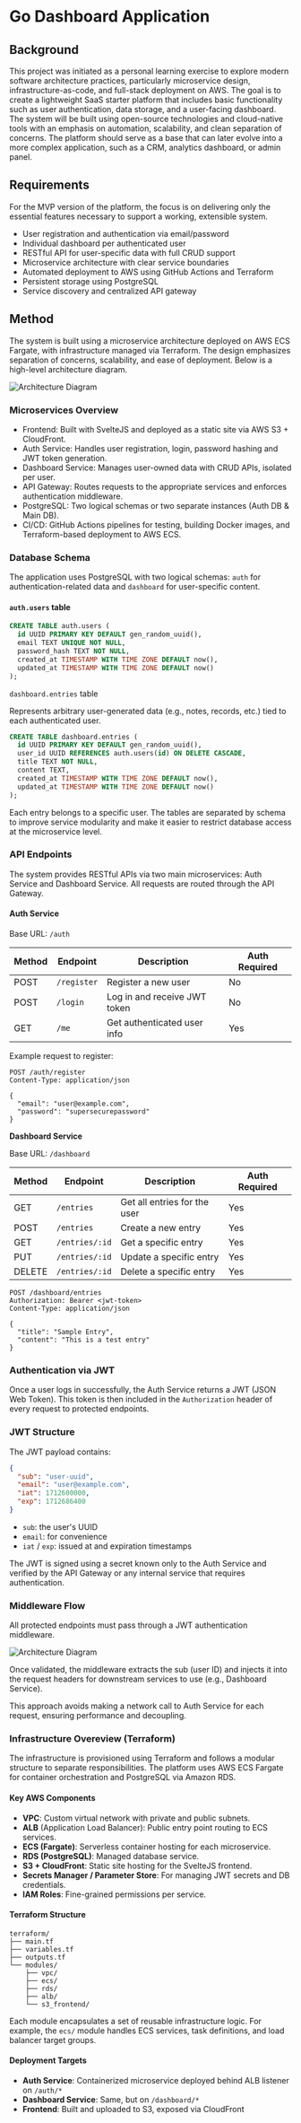# Go Dashboard Application

## Background

This project was initiated as a personal learning exercise to explore modern software architecture practices, particularly microservice design, infrastructure-as-code, and full-stack deployment on AWS. The goal is to create a lightweight SaaS starter platform that includes basic functionality such as user authentication, data storage, and a user-facing dashboard. The system will be built using open-source technologies and cloud-native tools with an emphasis on automation, scalability, and clean separation of concerns.
The platform should serve as a base that can later evolve into a more complex application, such as a CRM, analytics dashboard, or admin panel.

## Requirements

For the MVP version of the platform, the focus is on delivering only the essential features necessary to support a working, extensible system.

- User registration and authentication via email/password
- Individual dashboard per authenticated user
- RESTful API for user-specific data with full CRUD support
- Microservice architecture with clear service boundaries
- Automated deployment to AWS using GitHub Actions and Terraform
- Persistent storage using PostgreSQL
- Service discovery and centralized API gateway

## Method

The system is built using a microservice architecture deployed on AWS ECS Fargate, with infrastructure managed via Terraform. The design emphasizes separation of concerns, scalability, and ease of deployment. Below is a high-level architecture diagram.

![Architecture Diagram](docs/architecture.png)

### Microservices Overview

- Frontend: Built with SvelteJS and deployed as a static site via AWS S3 + CloudFront.
- Auth Service: Handles user registration, login, password hashing and JWT token generation.
- Dashboard Service: Manages user-owned data with CRUD APIs, isolated per user.
- API Gateway: Routes requests to the appropriate services and enforces authentication middleware.
- PostgreSQL: Two logical schemas or two separate instances (Auth DB & Main DB).
- CI/CD: GitHub Actions pipelines for testing, building Docker images, and Terraform-based deployment to AWS ECS.

### Database Schema

The application uses PostgreSQL with two logical schemas: `auth` for authentication-related data and `dashboard` for user-specific content.

#### `auth.users` table

```sql
CREATE TABLE auth.users (
  id UUID PRIMARY KEY DEFAULT gen_random_uuid(),
  email TEXT UNIQUE NOT NULL,
  password_hash TEXT NOT NULL,
  created_at TIMESTAMP WITH TIME ZONE DEFAULT now(),
  updated_at TIMESTAMP WITH TIME ZONE DEFAULT now()
);
```

`dashboard.entries` table

Represents arbitrary user-generated data (e.g., notes, records, etc.) tied to each authenticated user.

```sql
CREATE TABLE dashboard.entries (
  id UUID PRIMARY KEY DEFAULT gen_random_uuid(),
  user_id UUID REFERENCES auth.users(id) ON DELETE CASCADE,
  title TEXT NOT NULL,
  content TEXT,
  created_at TIMESTAMP WITH TIME ZONE DEFAULT now(),
  updated_at TIMESTAMP WITH TIME ZONE DEFAULT now()
);
```

Each entry belongs to a specific user. The tables are separated by schema to improve service modularity and make it easier to restrict database access at the microservice level.

### API Endpoints

The system provides RESTful APIs via two main microservices: Auth Service and Dashboard Service. All requests are routed through the API Gateway.

#### Auth Service

Base URL: `/auth`

| Method | Endpoint     | Description                     | Auth Required |
|--------|--------------|----------------------------------|---------------|
| POST   | `/register`  | Register a new user              | No            |
| POST   | `/login`     | Log in and receive JWT token     | No            |
| GET    | `/me`        | Get authenticated user info      | Yes           |

Example request to register:
```http
POST /auth/register
Content-Type: application/json

{
  "email": "user@example.com",
  "password": "supersecurepassword"
}
```

**Dashboard Service**

Base URL: `/dashboard`

| Method | Endpoint       | Description                  | Auth Required |
| ------ | ---------      | ------------                 | ------------- |
| GET    | `/entries`     | Get all entries for the user | Yes           |
| POST   | `/entries`     | Create a new entry           | Yes           |
| GET    | `/entries/:id` | Get a specific entry         | Yes           |
| PUT    | `/entries/:id` | Update a specific entry      | Yes           |
| DELETE | `/entries/:id` | Delete a specific entry      | Yes           |

```http
POST /dashboard/entries
Authorization: Bearer <jwt-token>
Content-Type: application/json

{
  "title": "Sample Entry",
  "content": "This is a test entry"
}
```

### Authentication via JWT

Once a user logs in successfully, the Auth Service returns a JWT (JSON Web Token). This token is then included in the `Authorization` header of every request to protected endpoints.

### JWT Structure

The JWT payload contains:

```json
{
  "sub": "user-uuid",
  "email": "user@example.com",
  "iat": 1712600000,
  "exp": 1712686400
}
```

- `sub`: the user's UUID
- `email`: for convenience
- `iat` / `exp`: issued at and expiration timestamps

The JWT is signed using a secret known only to the Auth Service and verified by the API Gateway or any internal service that requires authentication.

### Middleware Flow

All protected endpoints must pass through a JWT authentication middleware.

![Architecture Diagram](docs/middleware.png)

Once validated, the middleware extracts the sub (user ID) and injects it into the request headers for downstream services to use (e.g., Dashboard Service).

This approach avoids making a network call to Auth Service for each request, ensuring performance and decoupling.

### Infrastructure Overeview (Terraform)

The infrastructure is provisioned using Terraform and follows a modular structure to separate responsibilities. The platform uses AWS ECS Fargate for container orchestration and PostgreSQL via Amazon RDS.

#### Key AWS Components

- **VPC**: Custom virtual network with private and public subnets.
- **ALB** (Application Load Balancer): Public entry point routing to ECS services.
- **ECS (Fargate)**: Serverless container hosting for each microservice.
- **RDS (PostgreSQL)**: Managed database service.
- **S3 + CloudFront**: Static site hosting for the SvelteJS frontend.
- **Secrets Manager / Parameter Store**: For managing JWT secrets and DB credentials.
- **IAM Roles**: Fine-grained permissions per service.

#### Terraform Structure

```
terraform/
├── main.tf
├── variables.tf
├── outputs.tf
└── modules/
    ├── vpc/
    ├── ecs/
    ├── rds/
    ├── alb/
    └── s3_frontend/
```

Each module encapsulates a set of reusable infrastructure logic. For example, the `ecs/` module handles ECS services, task definitions, and load balancer target groups.

#### Deployment Targets

- **Auth Service**: Containerized microservice deployed behind ALB listener on `/auth/*`
- **Dashboard Service**: Same, but on `/dashboard/*`
- **Frontend**: Built and uploaded to S3, exposed via CloudFront
